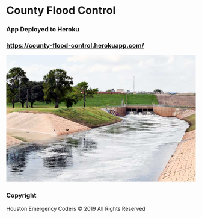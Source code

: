 # County Flood Control

### App Deployed to Heroku 
### https://county-flood-control.herokuapp.com/

![hcfcd.org](Images/reservoirs.jpg)

### Copyright

Houston Emergency Coders © 2019 All Rights Reserved
